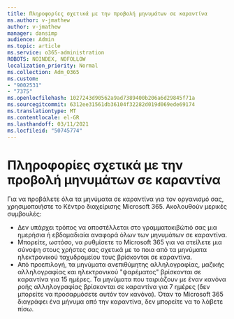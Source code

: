 ```yaml
---
title: Πληροφορίες σχετικά με την προβολή μηνυμάτων σε καραντίνα
ms.author: v-jmathew
author: v-jmathew
manager: dansimp
audience: Admin
ms.topic: article
ms.service: o365-administration
ROBOTS: NOINDEX, NOFOLLOW
localization_priority: Normal
ms.collection: Adm_O365
ms.custom:
- "9002531"
- "7375"
ms.openlocfilehash: 1027243d90562a9ad7389400b206a6d29845f71a
ms.sourcegitcommit: 6312ee31561db36104f32282d019d069ede69174
ms.translationtype: MT
ms.contentlocale: el-GR
ms.lasthandoff: 03/11/2021
ms.locfileid: "50745774"
---
```

# <a name="info-about-viewing-quarantined-messages"></a>Πληροφορίες σχετικά με την προβολή μηνυμάτων σε καραντίνα

Για να προβάλετε όλα τα μηνύματα σε καραντίνα για τον οργανισμό σας, χρησιμοποιήστε το Κέντρο διαχείρισης Microsoft 365. Ακολουθούν μερικές συμβουλές:

- Δεν υπάρχει τρόπος να αποστέλλεται στο γραμματοκιβώτιό σας μια ημερήσια ή εβδομαδιαία αναφορά όλων των μηνυμάτων σε καραντίνα.
- Μπορείτε, ωστόσο, να ρυθμίσετε το Microsoft 365 για να στείλετε μια σύνοψη στους χρήστες σας σχετικά με το ποια από τα μηνύματα ηλεκτρονικού ταχυδρομείου τους βρίσκονται σε καραντίνα.
- Από προεπιλογή, τα μηνύματα ανεπιθύμητης αλληλογραφίας, μαζικής αλληλογραφίας και ηλεκτρονικού "ψαρέματος" βρίσκονται σε καραντίνα για 15 ημέρες. Τα μηνύματα που ταιριάζουν με έναν κανόνα ροής αλληλογραφίας βρίσκονται σε καραντίνα για 7 ημέρες (δεν μπορείτε να προσαρμόσετε αυτόν τον κανόνα). Όταν το Microsoft 365 διαγράφει ένα μήνυμα από την καραντίνα, δεν μπορείτε να το λάβετε πίσω.
